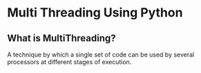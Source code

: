 # Multi Threading Using Python

## What is MultiThreading?
A technique by which a single set of code can be used by several processors at different stages of execution.

